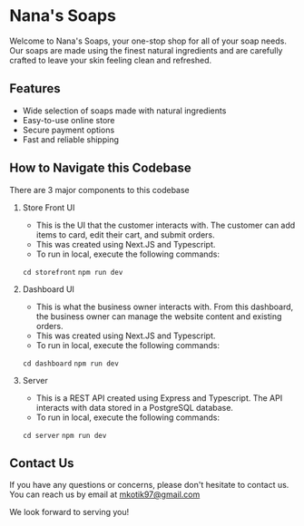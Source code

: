 # Nana's Soaps

Welcome to Nana's Soaps, your one-stop shop for all of your soap needs. Our soaps are made using the finest natural ingredients and are carefully crafted to leave your skin feeling clean and refreshed.

## Features

- Wide selection of soaps made with natural ingredients
- Easy-to-use online store
- Secure payment options
- Fast and reliable shipping

## How to Navigate this Codebase

There are 3 major components to this codebase

1. Store Front UI

   - This is the UI that the customer interacts with. The customer can add items to card, edit their cart, and submit orders.
   - This was created using Next.JS and Typescript.
   - To run in local, execute the following commands:

   `cd storefront`
   `npm run dev`

2. Dashboard UI

   - This is what the business owner interacts with. From this dashboard, the business owner can manage the website content and existing orders.
   - This was created using Next.JS and Typescript.
   - To run in local, execute the following commands:

   `cd dashboard`
   `npm run dev`

3. Server

   - This is a REST API created using Express and Typescript. The API interacts with data stored in a PostgreSQL database.
   - To run in local, execute the following commands:

   `cd server`
   `npm run dev`

## Contact Us

If you have any questions or concerns, please don't hesitate to contact us. You can reach us by email at mkotik97@gmail.com

We look forward to serving you!
